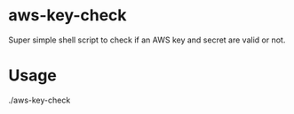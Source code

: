 # aws-key-check
Super simple shell script to check if an AWS key and secret are valid or not.

# Usage
./aws-key-check <key> <secret>
